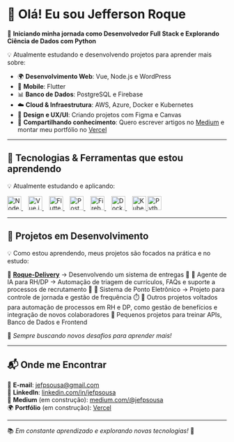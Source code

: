 # 👋 Olá! Eu sou Jefferson Roque  

🚀 **Iniciando minha jornada como Desenvolvedor Full Stack e Explorando Ciência de Dados com Python**  

💡 Atualmente estudando e desenvolvendo projetos para aprender mais sobre:  
- 🌍 **Desenvolvimento Web**: Vue, Node.js e WordPress  
- 📱 **Mobile**: Flutter  
- 📊 **Banco de Dados**: PostgreSQL e Firebase  
- ☁️ **Cloud & Infraestrutura**: AWS, Azure, Docker e Kubernetes  
- 🎨 **Design e UX/UI**: Criando projetos com Figma e Canvas  
- 📝 **Compartilhando conhecimento**: Quero escrever artigos no [Medium](https://medium.com) e montar meu portfólio no [Vercel](https://vercel.com)  

---

## 🚀 **Tecnologias & Ferramentas que estou aprendendo**  

💡 Atualmente estudando e aplicando:  

<p align="left">
  <a href="https://nodejs.org/" target="_blank">
    <img src="https://cdn.simpleicons.org/node.js/339933" alt="Node.js" height="32" />
  </a>&nbsp;&nbsp;
  <a href="https://vuejs.org/" target="_blank">
    <img src="https://cdn.simpleicons.org/vue.js/4FC08D" alt="Vue.js" height="32" />
  </a>&nbsp;&nbsp;
  <a href="https://flutter.dev/" target="_blank">
    <img src="https://cdn.simpleicons.org/flutter/02569B" alt="Flutter" height="32" />
  </a>&nbsp;&nbsp;
  <a href="https://www.postgresql.org/" target="_blank">
    <img src="https://cdn.simpleicons.org/postgresql/336791" alt="PostgreSQL" height="32" />
  </a>&nbsp;&nbsp;
  <a href="https://firebase.google.com/" target="_blank">
    <img src="https://cdn.simpleicons.org/firebase/FFCA28" alt="Firebase" height="32" />
  </a>&nbsp;&nbsp;
  <a href="https://www.docker.com/" target="_blank">
    <img src="https://cdn.simpleicons.org/docker/2496ED" alt="Docker" height="32" />
  </a>&nbsp;&nbsp;
  <a href="https://kubernetes.io/" target="_blank">
    <img src="https://cdn.simpleicons.org/kubernetes/326CE5" alt="Kubernetes" height="32" />
  </a>
   <a href="https://www.python.org/" target="_blank">
    <img src="https://cdn.simpleicons.org/python/3776AB" alt="Python" height="32" />
  </a>
</p>

---

## 🌱 **Projetos em Desenvolvimento**  

💡 Como estou aprendendo, meus projetos são focados na prática e no estudo:  

📌 [**Roque-Delivery**](https://github.com/JeffersonRoque/Roque-Delivery) → Desenvolvendo um sistema de entregas 🚚 
📌 Agente de IA para RH/DP → Automação de triagem de currículos, FAQs e suporte a processos de recrutamento 🤖
📌 Sistema de Ponto Eletrônico → Projeto para controle de jornada e gestão de frequência ⏱️
📌 Outros projetos voltados para automação de processos em RH e DP, como gestão de benefícios e integração de novos colaboradores
📌 Pequenos projetos para treinar APIs, Banco de Dados e Frontend

🔧 *Sempre buscando novos desafios para aprender mais!*  

---

## 📬 **Onde me Encontrar**  

📧 **E-mail**: [jefpsousa@gmail.com](mailto:jefpsousa@gmail.com)  
💼 **LinkedIn**: [linkedin.com/in/jefpsousa](https://www.linkedin.com/in/jefpsousa/)  
📝 **Medium** (em construção): [medium.com/@jefpsousa](https://medium.com/@jefpsousa)  
🌍 **Portfólio** (em construção): [Vercel](https://vercel.com)  

---

📚 *Em constante aprendizado e explorando novas tecnologias!* 🚀
